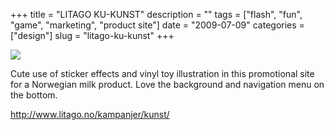 +++
title = "LITAGO KU-KUNST"
description = ""
tags = ["flash", "fun", "game", "marketing", "product site"]
date = "2009-07-09"
categories = ["design"]
slug = "litago-ku-kunst"
+++


 

  <div id="screens-thumbs" class="clearfix">
    <div class="txt-center" id="design-submission"><a href="http://www.litago.no/kampanjer/kunst/"><img id='bluga-thumbnail-1819' class='bluga-thumbnail large' src='//media.konigi.com/bluga/
wt4a56314a408f5_0.jpg'/></a></div>  
  </div>   
<p>Cute use of sticker effects and vinyl toy illustration in this promotional site for a Norwegian milk product. Love the background and navigation menu on the bottom.</p>
<p><a href="http://www.litago.no/kampanjer/kunst/">http://www.litago.no/kampanjer/kunst/</a></p>




